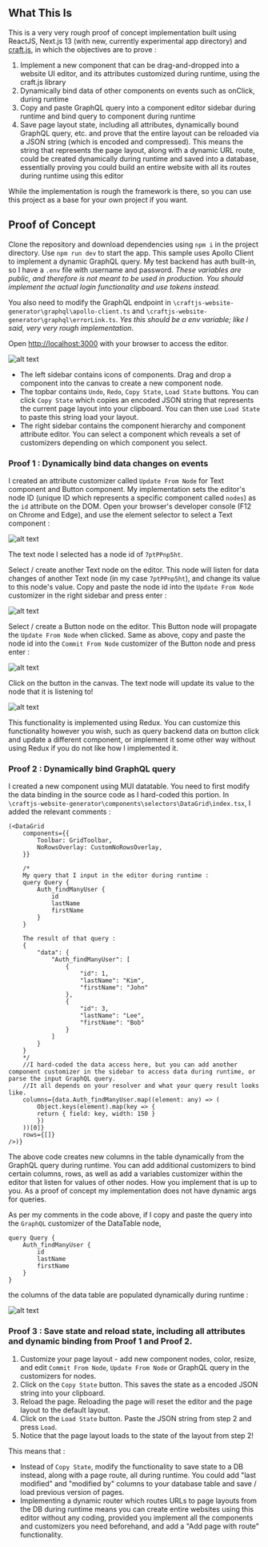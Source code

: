 ## What This Is

This is a very very rough proof of concept implementation built using ReactJS, Next.js 13 (with new, currently experimental app directory) and [craft.js](https://craft.js.org/docs/overview "craft.js"), in which the objectives are to prove : 

1. Implement a new component that can be drag-and-dropped into a website UI editor, and its attributes customized during runtime, using the craft.js library
2. Dynamically bind data of other components on events such as onClick, during runtime
3. Copy and paste GraphQL query into a component editor sidebar during runtime and bind query to component during runtime
4. Save page layout state, including all attributes, dynamically bound GraphQL query, etc. and prove that the entire layout can be reloaded via a JSON string (which is encoded and compressed). This means the string that represents the page layout, along with a dynamic URL route, could be created dynamically during runtime and saved into a database, essentially proving you could build an entire website with all its routes during runtime using this editor

While the implementation is rough the framework is there, so you can use this project as a base for your own project if you want. 

## Proof of Concept

Clone the repository and download dependencies using `npm i` in the project directory. Use `npm run dev` to start the app. 
This sample uses Apollo Client to implement a dynamic GraphQL query. My test backend has auth built-in, so I have a `.env` file with username and password. *These variables are public, and therefore is not meant to be used in production. You should implement the actual login functionality and use tokens instead.*

You also need to modify the GraphQL endpoint in `\craftjs-website-generator\graphql\apollo-client.ts` and `\craftjs-website-generator\graphql\errorLink.ts`. *Yes this should be a env variable; like I said, very very rough implementation*.


Open [http://localhost:3000](http://localhost:3000) with your browser to access the editor. 

![alt text](https://github.com/johnkm516/Craft-Frontend-Editor/blob/base/assets/1.png?raw=true)

- The left sidebar contains icons of components. Drag and drop a component into the canvas to create a new component node. 
- The topbar contains `Undo`, `Redo`, `Copy State`, `Load State` buttons. You can click `Copy State` which copies an encoded JSON string that represents the current page layout into your clipboard. You can then use `Load State` to paste this string load your layout.
- The right sidebar contains the component hierarchy and component attribute editor. You can select a component which reveals a set of customizers depending on which component you select. 

### Proof 1 : Dynamically bind data changes on events

I created an attribute customizer called `Update From Node` for Text component and Button component. My implementation sets the editor's node ID (unique ID which represents a specific component called `nodes`) as the `id` attribute on the DOM. Open your browser's developer console (F12 on Chrome and Edge), and use the element selector to select a Text component : 

![alt text](https://github.com/johnkm516/Craft-Frontend-Editor/blob/base/assets/2.png?raw=true)

The text node I selected has a node id of `7ptPPnp5ht`. 

Select / create another Text node on the editor. This node will listen for data changes of another Text node (in my case `7ptPPnp5ht`), and change its value to this node's value. Copy and paste the node id into the `Update From Node` customizer in the right sidebar and press enter : 

![alt text](https://github.com/johnkm516/Craft-Frontend-Editor/blob/base/assets/3.png?raw=true)

Select / create a Button node on the editor. This Button node will propagate the `Update From Node` when clicked. Same as above, copy and paste the node id into the `Commit From Node` customizer of the Button node and press enter : 

![alt text](https://github.com/johnkm516/Craft-Frontend-Editor/blob/base/assets/4.png?raw=true)

Click on the button in the canvas. The text node will update its value to the node that it is listening to! 

![alt text](https://github.com/johnkm516/Craft-Frontend-Editor/blob/base/assets/5.png?raw=true)

This functionality is implemented using Redux. You can customize this functionality however you wish, such as query backend data on button click and update a different component, or implement it some other way without using Redux if you do not like how I implemented it. 

### Proof 2 : Dynamically bind GraphQL query 

I created a new component using MUI datatable. You need to first modify the data binding in the source code as I hard-coded this portion. 
In `\craftjs-website-generator\components\selectors\DataGrid\index.tsx`, I added the relevant comments : 

```
(<DataGrid
    components={{
        Toolbar: GridToolbar,
        NoRowsOverlay: CustomNoRowsOverlay,
    }}

    /*
    My query that I input in the editor during runtime : 
    query Query {
        Auth_findManyUser {
            id
            lastName
            firstName
        }
    }

    The result of that query : 
    {
        "data": {
            "Auth_findManyUser": [
                {
                    "id": 1,
                    "lastName": "Kim",
                    "firstName": "John"
                },
                {
                    "id": 3,
                    "lastName": "Lee",
                    "firstName": "Bob"
                }
            ]
        }
    }
    */
    //I hard-coded the data access here, but you can add another component customizer in the sidebar to access data during runtime, or parse the input GraphQL query. 
    //It all depends on your resolver and what your query result looks like.
    columns={data.Auth_findManyUser.map((element: any) => (
        Object.keys(element).map(key => {
        return { field: key, width: 150 }
        })
    ))[0]}  
    rows={[]} 
/>)}
```

The above code creates new columns in the table dynamically from the GraphQL query during runtime. You can add additional customizers to bind certain columns, rows, as well as add a variables customizer within the editor that listen for values of other nodes. How you implement that is up to you. As a proof of concept my implementation does not have dynamic args for queries.  

As per my comments in the code above, if I copy and paste the query into the `GraphQL` customizer of the DataTable node,

```
query Query {
    Auth_findManyUser {
        id
        lastName
        firstName
    }
}
```

the columns of the data table are populated dynamically during runtime : 

![alt text](https://github.com/johnkm516/Craft-Frontend-Editor/blob/base/assets/6.png?raw=true)

### Proof 3 : Save state and reload state, including all attributes and dynamic binding from Proof 1 and Proof 2. 

1. Customize your page layout - add new component nodes, color, resize, and edit `Commit From Node`, `Update From Node` or GraphQL query in the customizers for nodes. 
2. Click on the `Copy State` button. This saves the state as a encoded JSON string into your clipboard. 
3. Reload the page. Reloading the page will reset the editor and the page layout to the default layout. 
4. Click on the `Load State` button. Paste the JSON string from step 2 and press `Load`. 
5. Notice that the page layout loads to the state of the layout from step 2! 

This means that :

- Instead of `Copy State`, modify the functionality to save state to a DB instead, along with a page route, all during runtime. You could add "last modified" and "modified by" columns to your database table and save / load previous version of pages.
- Implementing a dynamic router which routes URLs to page layouts from the DB during runtime means you can create entire websites using this editor without any coding, provided you implement all the components and customizers you need beforehand, and add a "Add page with route" functionality.




